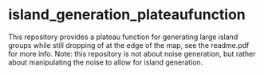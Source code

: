 # island_generation_plateaufunction
This repository provides a plateau function for generating large island groups while still dropping of at the edge of the map, see the readme.pdf for more info.
Note: this repository is not about noise generation, but rather about manipulating the noise to allow for island generation.
